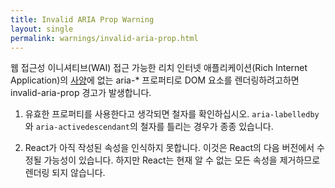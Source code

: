 ```yaml
---
title: Invalid ARIA Prop Warning
layout: single
permalink: warnings/invalid-aria-prop.html
---
```


웹 접근성 이니셔티브(WAI) 접근 가능한 리치 인터넷 애플리케이션(Rich Internet Application)의 [사양](https://www.w3.org/TR/wai-aria-1.1/#states_and_properties)에 없는 aria-* 프로퍼티로 DOM 요소를 렌더링하려고하면 invalid-aria-prop 경고가 발생합니다.

1. 유효한 프로퍼티를 사용한다고 생각되면 철자를 확인하십시오. `aria-labelledby`와 `aria-activedescendant`의 철자를 틀리는 경우가 종종 있습니다.

2. React가 아직 작성된 속성을 인식하지 못합니다. 이것은 React의 다음 버전에서 수정될 가능성이 있습니다. 하지만 React는 현재 알 수 없는 모든 속성을 제거하므로 렌더링 되지 않습니다.
